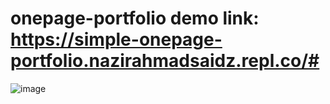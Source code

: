 # onepage-portfolio demo link: https://simple-onepage-portfolio.nazirahmadsaidz.repl.co/#

![image](https://user-images.githubusercontent.com/18614610/231076734-b533133b-db34-41c4-8793-a03b745d5f72.png)
